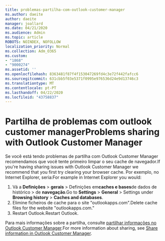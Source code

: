 ```yaml
---
title: problemas-partilha-com-outlook-customer-manager
ms.author: daeite
author: daeite
manager: joallard
ms.date: 04/21/2020
ms.audience: Admin
ms.topic: article
ROBOTS: NOINDEX, NOFOLLOW
localization_priority: Normal
ms.collection: Adm_O365
ms.custom:
- "1868"
- "9000274"
ms.assetid: ''
ms.openlocfilehash: 8363481f87f4f153047269fd4c3e72f442fafcc6
ms.sourcegitcommit: 631cbb5f03e5371f0995e976536d24e9d13746c3
ms.translationtype: MT
ms.contentlocale: pt-PT
ms.lasthandoff: 04/22/2020
ms.locfileid: "43758837"
---
```

# <a name="problems-sharing-with-outlook-customer-manager"></a><span data-ttu-id="a12fb-102">Partilha de problemas com outlook customer manager</span><span class="sxs-lookup"><span data-stu-id="a12fb-102">Problems sharing with Outlook Customer Manager</span></span>

<span data-ttu-id="a12fb-103">Se você está tendo problemas de partilha com Outlook Customer Manager recomendamos que você tente primeiro limpar o seu cache de navegador.</span><span class="sxs-lookup"><span data-stu-id="a12fb-103">If you're having sharing issues with Outlook Customer Manager we recommend that you first try clearing your browser cache.</span></span> <span data-ttu-id="a12fb-104">Por exemplo, no Internet Explorer, seria:</span><span class="sxs-lookup"><span data-stu-id="a12fb-104">For example in Internet Explorer you would:</span></span>

1. <span data-ttu-id="a12fb-105">Vá a **Definições** > **gerais** > Definições em**caches e bases**de dados de histórico > de **navegação**.</span><span class="sxs-lookup"><span data-stu-id="a12fb-105">Go to **Settings** > **General** > Settings under **Browsing history** > **Caches and databases**.</span></span>
2. <span data-ttu-id="a12fb-106">Elimine ficheiros de cache para o site "outlookapps.com".</span><span class="sxs-lookup"><span data-stu-id="a12fb-106">Delete cache files for the website "outlookapps.com."</span></span>
3. <span data-ttu-id="a12fb-107">Restart Outlook.</span><span class="sxs-lookup"><span data-stu-id="a12fb-107">Restart Outlook.</span></span>

<span data-ttu-id="a12fb-108">Para mais informações sobre a partilha, consulte [partilhar informações no Outlook Customer Manager](https://support.office.com/article/4f26cc69-67da-4cd5-b344-02d1a4799310%20).</span><span class="sxs-lookup"><span data-stu-id="a12fb-108">For more information about sharing, see [Share information in Outlook Customer Manager](https://support.office.com/article/4f26cc69-67da-4cd5-b344-02d1a4799310%20).</span></span>